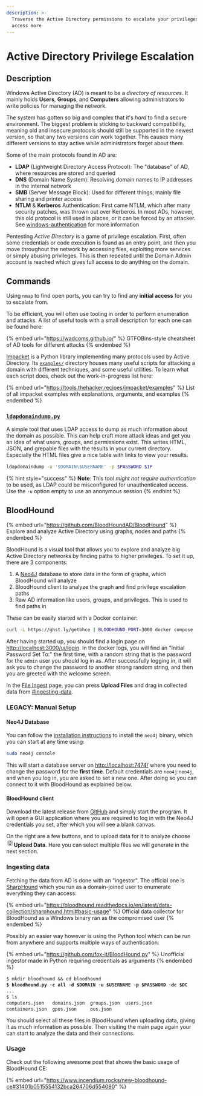 ```yaml
---
description: >-
  Traverse the Active Directory permissions to escalate your privileges and
  access more
---
```


# Active Directory Privilege Escalation

## Description

Windows Active Directory (AD) is meant to be a _directory of resources_. It mainly holds **Users**, **Groups**, and **Computers** allowing administrators to write policies for managing the network.&#x20;

The system has gotten so big and complex that it's _hard_ to find a secure environment. The biggest problem is sticking to backward compatibility, meaning old and insecure protocols should still be supported in the newest version, so that any two versions can work together. This causes many different versions to stay active while administrators forget about them.&#x20;

Some of the main protocols found in AD are:

* **LDAP** (Lightweight Directory Access Protocol): The "database" of AD, where resources are stored and queried
* **DNS** (Domain Name System): Resolving domain names to IP addresses in the internal network
* **SMB** (Server Message Block): Used for different things, mainly file sharing and printer access
* **NTLM** & **Kerberos** Authentication: First came NTLM, which after many security patches, was thrown out over Kerberos. In most ADs, however, this old protocol is still used in places, or it can be forced by an attacker. See [windows-authentication](windows-authentication/ "mention") for more information

Pentesting _Active Directory_ is a game of privilege escalation. First, often some credentials or code execution is found as an entry point, and then you move throughout the network by accessing files, exploiting more services or simply abusing privileges. This is then repeated until the Domain Admin account is reached which gives full access to do anything on the domain.&#x20;

## Commands

Using `nmap` to find open ports, you can try to find any **initial access** for you to escalate from.&#x20;

To be efficient, you will often use tooling in order to perform enumeration and attacks. A list of useful tools with a small description for each one can be found here:

{% embed url="https://wadcoms.github.io/" %}
GTFOBins-style cheatsheet of AD tools for different attacks
{% endembed %}

[Impacket](https://github.com/fortra/impacket) is a Python library implementing many protocols used by Active Directory. Its [`examples/`](https://github.com/fortra/impacket/tree/master/examples) directory houses many useful scripts for attacking a domain with different techniques, and some useful utilities. To learn what each script does, check out the work-in-progress list here:

{% embed url="https://tools.thehacker.recipes/impacket/examples" %}
List of all impacket examples with explanations, arguments, and examples
{% endembed %}

### [`ldapdomaindump.py`](https://github.com/dirkjanm/ldapdomaindump)

A simple tool that uses LDAP access to dump as much information about the domain as possible. This can help craft more attack ideas and get you an idea of what users, groups, and permissions exist. This writes HTML, JSON, and grepable files with the results in your current directory. Especially the HTML files give a nice table with links to view your results.

```bash
ldapdomaindump -u '$DOMAIN\$USERNAME' -p $PASSWORD $IP
```

{% hint style="success" %}
**Note**: This tool _might not require authentication_ to be used, as LDAP could be misconfigured for unauthenticated access. Use the `-u` option empty to use an anonymous session
{% endhint %}

## BloodHound

{% embed url="https://github.com/BloodHoundAD/BloodHound" %}
Explore and analyze Active Directory using graphs, nodes and paths
{% endembed %}

BloodHound is a visual tool that allows you to explore and analyze big Active Directory networks by finding paths to higher privileges. To set it up, there are 3 components:

1. A [Neo4J](https://github.com/neo4j/neo4j) database to store data in the form of graphs, which BloodHound will analyze
2. BloodHound client to analyze the graph and find privilege escalation paths
3. Raw AD information like users, groups, and privileges. This is used to find paths in

These can be easily started with a Docker container:

```bash
curl -L https://ghst.ly/getbhce | BLOODHOUND_PORT=3000 docker compose -f - up
```

After having started up, you should find a login page on [http://localhost:3000/ui/login](http://localhost:3000/ui/login). In the docker logs, you will find an "Initial Password Set To:" the first time, with a random string that is the password for the `admin` user you should log in as. After successfully logging in, it will ask you to change the password to another strong random string, and then you are greeted with the welcome screen.&#x20;

In the [File Ingest](http://localhost:8080/ui/administration/file-ingest) page, you can press **Upload Files** and drag in collected data from [#ingesting-data](active-directory-privilege-escalation.md#ingesting-data "mention").

### LEGACY: Manual Setup

#### Neo4J Database

You can follow the [installation instructions](https://neo4j.com/docs/operations-manual/current/installation/linux/) to install the `neo4j` binary, which you can start at any time using:

```bash
sudo neo4j console
```

This will start a database server on [http://localhost:7474/](http://localhost:7474/) where you need to change the password for the **first time**. Default credentials are `neo4j`:`neo4j`, and when you log in, you are asked to set a new one. After doing so you can connect to it with BloodHound as explained below.&#x20;

#### BloodHound client

Download the latest release from [GitHub](https://github.com/BloodHoundAD/BloodHound/releases) and simply start the program. It will open a GUI application where you are required to log in with the Neo4J credentials you set, after which you will see a blank canvas.&#x20;

On the right are a few buttons, and to upload data for it to analyze choose![](<../.gitbook/assets/image (1) (6).png>)**Upload Data**. Here you can select multiple files we will generate in the next section.&#x20;

### Ingesting data

Fetching the data from AD is done with an "ingestor". The official one is [SharpHound](https://github.com/BloodHoundAD/SharpHound) which you run as a domain-joined user to enumerate everything they can access:

{% embed url="https://bloodhound.readthedocs.io/en/latest/data-collection/sharphound.html#basic-usage" %}
Official data collector for BloodHound as a Windows binary ran as the compromised user
{% endembed %}

Possibly an easier way however is using the Python tool which can be run from anywhere and supports multiple ways of authentication:

{% embed url="https://github.com/fox-it/BloodHound.py" %}
Unofficial ingestor made in Python requiring credentials as arguments
{% endembed %}

<pre class="language-shell-session"><code class="lang-shell-session">$ mkdir bloodhound &#x26;&#x26; cd bloodhound
<strong>$ bloodhound.py -c all -d $DOMAIN -u $USERNAME -p $PASSWORD -dc $DC
</strong>...
$ ls
computers.json   domains.json  groups.json  users.json
containers.json  gpos.json     ous.json
</code></pre>

You should select all these files in BloodHound when uploading data, giving it as much information as possible. Then visiting the main page again your can start to analyze the data and their connections.

### Usage

Check out the following awesome post that shows the basic usage of BloodHound CE:

{% embed url="https://www.incendium.rocks/new-bloodhound-ce#31401b0515554132bca264706d554080" %}
